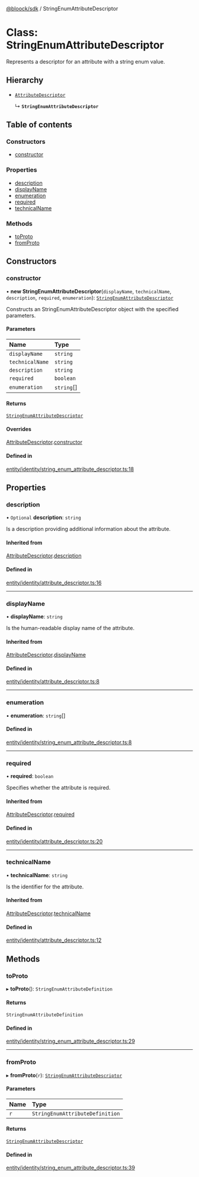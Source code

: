 [@bloock/sdk](../index.md) / StringEnumAttributeDescriptor

# Class: StringEnumAttributeDescriptor

Represents a descriptor for an attribute with a string enum value.

## Hierarchy

- [`AttributeDescriptor`](AttributeDescriptor.md)

  ↳ **`StringEnumAttributeDescriptor`**

## Table of contents

### Constructors

- [constructor](StringEnumAttributeDescriptor.md#constructor)

### Properties

- [description](StringEnumAttributeDescriptor.md#description)
- [displayName](StringEnumAttributeDescriptor.md#displayname)
- [enumeration](StringEnumAttributeDescriptor.md#enumeration)
- [required](StringEnumAttributeDescriptor.md#required)
- [technicalName](StringEnumAttributeDescriptor.md#technicalname)

### Methods

- [toProto](StringEnumAttributeDescriptor.md#toproto)
- [fromProto](StringEnumAttributeDescriptor.md#fromproto)

## Constructors

### constructor

• **new StringEnumAttributeDescriptor**(`displayName`, `technicalName`, `description`, `required`, `enumeration`): [`StringEnumAttributeDescriptor`](StringEnumAttributeDescriptor.md)

Constructs an StringEnumAttributeDescriptor object with the specified parameters.

#### Parameters

| Name | Type |
| :------ | :------ |
| `displayName` | `string` |
| `technicalName` | `string` |
| `description` | `string` |
| `required` | `boolean` |
| `enumeration` | `string`[] |

#### Returns

[`StringEnumAttributeDescriptor`](StringEnumAttributeDescriptor.md)

#### Overrides

[AttributeDescriptor](AttributeDescriptor.md).[constructor](AttributeDescriptor.md#constructor)

#### Defined in

[entity/identity/string_enum_attribute_descriptor.ts:18](https://github.com/bloock/bloock-sdk/blob/61770ea/languages/js/src/entity/identity/string_enum_attribute_descriptor.ts#L18)

## Properties

### description

• `Optional` **description**: `string`

Is a description providing additional information about the attribute.

#### Inherited from

[AttributeDescriptor](AttributeDescriptor.md).[description](AttributeDescriptor.md#description)

#### Defined in

[entity/identity/attribute_descriptor.ts:16](https://github.com/bloock/bloock-sdk/blob/61770ea/languages/js/src/entity/identity/attribute_descriptor.ts#L16)

___

### displayName

• **displayName**: `string`

Is the human-readable display name of the attribute.

#### Inherited from

[AttributeDescriptor](AttributeDescriptor.md).[displayName](AttributeDescriptor.md#displayname)

#### Defined in

[entity/identity/attribute_descriptor.ts:8](https://github.com/bloock/bloock-sdk/blob/61770ea/languages/js/src/entity/identity/attribute_descriptor.ts#L8)

___

### enumeration

• **enumeration**: `string`[]

#### Defined in

[entity/identity/string_enum_attribute_descriptor.ts:8](https://github.com/bloock/bloock-sdk/blob/61770ea/languages/js/src/entity/identity/string_enum_attribute_descriptor.ts#L8)

___

### required

• **required**: `boolean`

Specifies whether the attribute is required.

#### Inherited from

[AttributeDescriptor](AttributeDescriptor.md).[required](AttributeDescriptor.md#required)

#### Defined in

[entity/identity/attribute_descriptor.ts:20](https://github.com/bloock/bloock-sdk/blob/61770ea/languages/js/src/entity/identity/attribute_descriptor.ts#L20)

___

### technicalName

• **technicalName**: `string`

Is the identifier for the attribute.

#### Inherited from

[AttributeDescriptor](AttributeDescriptor.md).[technicalName](AttributeDescriptor.md#technicalname)

#### Defined in

[entity/identity/attribute_descriptor.ts:12](https://github.com/bloock/bloock-sdk/blob/61770ea/languages/js/src/entity/identity/attribute_descriptor.ts#L12)

## Methods

### toProto

▸ **toProto**(): `StringEnumAttributeDefinition`

#### Returns

`StringEnumAttributeDefinition`

#### Defined in

[entity/identity/string_enum_attribute_descriptor.ts:29](https://github.com/bloock/bloock-sdk/blob/61770ea/languages/js/src/entity/identity/string_enum_attribute_descriptor.ts#L29)

___

### fromProto

▸ **fromProto**(`r`): [`StringEnumAttributeDescriptor`](StringEnumAttributeDescriptor.md)

#### Parameters

| Name | Type |
| :------ | :------ |
| `r` | `StringEnumAttributeDefinition` |

#### Returns

[`StringEnumAttributeDescriptor`](StringEnumAttributeDescriptor.md)

#### Defined in

[entity/identity/string_enum_attribute_descriptor.ts:39](https://github.com/bloock/bloock-sdk/blob/61770ea/languages/js/src/entity/identity/string_enum_attribute_descriptor.ts#L39)
